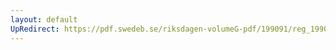 ```yaml
---
layout: default
UpRedirect: https://pdf.swedeb.se/riksdagen-volumeG-pdf/199091/reg_199091/reg_199091_0428.pdf
---
```

